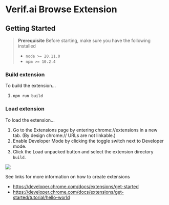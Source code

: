 # Verif.ai Browse Extension

## Getting Started

> **Prerequisite**
> Before starting, make sure you have the following installed
> - `node >= 20.11.0`
> - `npm >= 10.2.4`

### Build extension
To build the extension...

1. `npm run build`

### Load extension

To load the extension...

1. Go to the Extensions page by entering chrome://extensions in a new tab. (By design chrome:// URLs are not linkable.)
2. Enable Developer Mode by clicking the toggle switch next to Developer mode.
3. Click the Load unpacked button and select the extension directory `build`.

![](https://developer.chrome.com/static/docs/extensions/get-started/tutorial/hello-world/image/extensions-page-e0d64d89a6acf_960.png)

See links for more information on how to create extensions
- https://developer.chrome.com/docs/extensions/get-started
- https://developer.chrome.com/docs/extensions/get-started/tutorial/hello-world